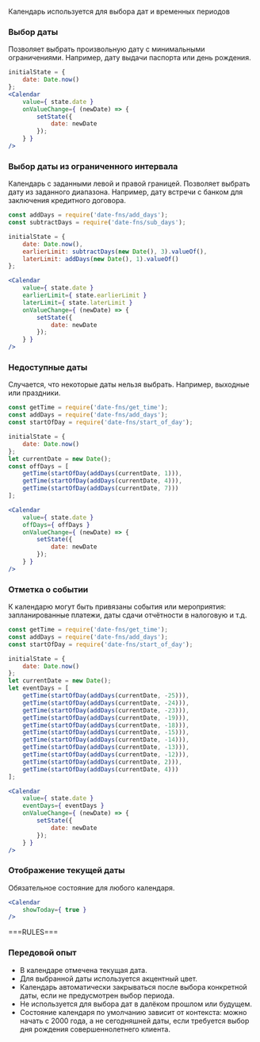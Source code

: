 Календарь используется для выбора дат и временных периодов

### Выбор даты
Позволяет выбрать произвольную дату с минимальными ограничениями. Например, дату выдачи паспорта или день рождения.
```jsx
initialState = {
    date: Date.now()
};
<Calendar
    value={ state.date }
    onValueChange={ (newDate) => {
        setState({
            date: newDate
        });
    } }
/>
```
### Выбор даты из ограниченного интервала
Календарь с заданными левой и правой границей. Позволяет выбрать дату из заданного диапазона. Например, дату встречи с банком для заключения кредитного договора.
```jsx
const addDays = require('date-fns/add_days');
const subtractDays = require('date-fns/sub_days');

initialState = {
    date: Date.now(),
    earlierLimit: subtractDays(new Date(), 3).valueOf(),
    laterLimit: addDays(new Date(), 1).valueOf()
};

<Calendar
    value={ state.date }
    earlierLimit={ state.earlierLimit }
    laterLimit={ state.laterLimit }
    onValueChange={ (newDate) => {
        setState({
            date: newDate
        });
    } }
/>
```

### Недоступные даты
Случается, что некоторые даты нельзя выбрать. Например, выходные или праздники.
```jsx
const getTime = require('date-fns/get_time');
const addDays = require('date-fns/add_days');
const startOfDay = require('date-fns/start_of_day');

initialState = {
    date: Date.now()
};
let currentDate = new Date();
const offDays = [
    getTime(startOfDay(addDays(currentDate, 1))),
    getTime(startOfDay(addDays(currentDate, 4))),
    getTime(startOfDay(addDays(currentDate, 7)))
];

<Calendar
    value={ state.date }
    offDays={ offDays }
    onValueChange={ (newDate) => {
        setState({
            date: newDate
        });
    } }
/>
```

### Отметка о событии
К календарю могут быть привязаны события или мероприятия: запланированные платежи, даты сдачи отчётности в налоговую и т.д.
```jsx
const getTime = require('date-fns/get_time');
const addDays = require('date-fns/add_days');
const startOfDay = require('date-fns/start_of_day');

initialState = {
    date: Date.now()
};
let currentDate = new Date();
let eventDays = [
    getTime(startOfDay(addDays(currentDate, -25))),
    getTime(startOfDay(addDays(currentDate, -24))),
    getTime(startOfDay(addDays(currentDate, -23))),
    getTime(startOfDay(addDays(currentDate, -19))),
    getTime(startOfDay(addDays(currentDate, -18))),
    getTime(startOfDay(addDays(currentDate, -15))),
    getTime(startOfDay(addDays(currentDate, -14))),
    getTime(startOfDay(addDays(currentDate, -13))),
    getTime(startOfDay(addDays(currentDate, -12))),
    getTime(startOfDay(addDays(currentDate, 2))),
    getTime(startOfDay(addDays(currentDate, 4)))
];

<Calendar
    value={ state.date }
    eventDays={ eventDays }
    onValueChange={ (newDate) => {
        setState({
            date: newDate
        });
    } }
/>
```

### Отображение текущей даты
Обязательное состояние для любого календаря.
```jsx
<Calendar
    showToday={ true }
/>
```


===RULES===


### Передовой опыт

- В календаре отмечена текущая дата.
- Для выбранной даты используется акцентный цвет.
- Календарь автоматически закрываться после выбора конкретной даты, если не предусмотрен выбор периода.
- Не используется для выбора дат в далёком прошлом или будущем.
- Состояние календаря по умолчанию зависит от контекста: можно начать с 2000 года, а не сегодняшней даты, если требуется выбор дня рождения совершеннолетнего клиента.
